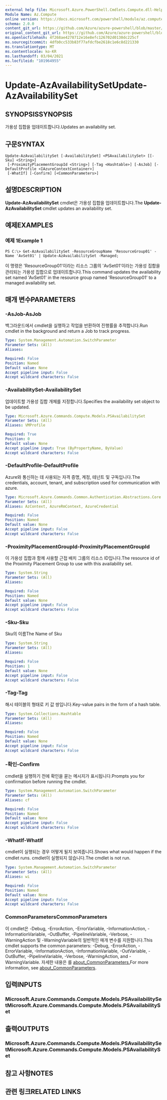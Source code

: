 ```yaml
---
external help file: Microsoft.Azure.PowerShell.Cmdlets.Compute.dll-Help.xml
Module Name: Az.Compute
online version: https://docs.microsoft.com/powershell/module/az.compute/update-azavailabilityset
schema: 2.0.0
content_git_url: https://github.com/Azure/azure-powershell/blob/master/src/Compute/Compute/help/Update-AzAvailabilitySet.md
original_content_git_url: https://github.com/Azure/azure-powershell/blob/master/src/Compute/Compute/help/Update-AzAvailabilitySet.md
ms.openlocfilehash: 4f268ae4278712e16e8efc126702d0130dc225cf
ms.sourcegitcommit: 4dfb0cc533b83f77afdcfbe2618c1e6c8d221330
ms.translationtype: MT
ms.contentlocale: ko-KR
ms.lasthandoff: 03/04/2021
ms.locfileid: "101964955"
---
```

# <span data-ttu-id="c7bdd-101">Update-AzAvailabilitySet</span><span class="sxs-lookup"><span data-stu-id="c7bdd-101">Update-AzAvailabilitySet</span></span>

## <span data-ttu-id="c7bdd-102">SYNOPSIS</span><span class="sxs-lookup"><span data-stu-id="c7bdd-102">SYNOPSIS</span></span>
<span data-ttu-id="c7bdd-103">가용성 집합을 업데이트합니다.</span><span class="sxs-lookup"><span data-stu-id="c7bdd-103">Updates an availability set.</span></span>

## <span data-ttu-id="c7bdd-104">구문</span><span class="sxs-lookup"><span data-stu-id="c7bdd-104">SYNTAX</span></span>

```
Update-AzAvailabilitySet [-AvailabilitySet] <PSAvailabilitySet> [[-Sku] <String>]
 [-ProximityPlacementGroupId <String>] [-Tag <Hashtable>] [-AsJob] [-DefaultProfile <IAzureContextContainer>]
 [-WhatIf] [-Confirm] [<CommonParameters>]
```

## <span data-ttu-id="c7bdd-105">설명</span><span class="sxs-lookup"><span data-stu-id="c7bdd-105">DESCRIPTION</span></span>
<span data-ttu-id="c7bdd-106">**Update-AzAvailabilitySet** cmdlet은 가용성 집합을 업데이트합니다.</span><span class="sxs-lookup"><span data-stu-id="c7bdd-106">The **Update-AzAvailabilitySet** cmdlet updates an availability set.</span></span>

## <span data-ttu-id="c7bdd-107">예제</span><span class="sxs-lookup"><span data-stu-id="c7bdd-107">EXAMPLES</span></span>

### <span data-ttu-id="c7bdd-108">예제 1</span><span class="sxs-lookup"><span data-stu-id="c7bdd-108">Example 1</span></span>
```
PS C:\> Get-AzAvailabilitySet -ResourceGroupName 'ResourceGroup01' -Name 'AvSet01' | Update-AzAvailabilitySet -Managed;
```

<span data-ttu-id="c7bdd-109">이 명령은 'ResourceGroup01'이라는 리소스 그룹의 'AvSet01'이라는 가용성 집합을 관리되는 가용성 집합으로 업데이트합니다.</span><span class="sxs-lookup"><span data-stu-id="c7bdd-109">This command updates the availability set named 'AvSet01' in the resource group named 'ResourceGroup01' to a managed availability set.</span></span>

## <span data-ttu-id="c7bdd-110">매개 변수</span><span class="sxs-lookup"><span data-stu-id="c7bdd-110">PARAMETERS</span></span>

### <span data-ttu-id="c7bdd-111">-AsJob</span><span class="sxs-lookup"><span data-stu-id="c7bdd-111">-AsJob</span></span>
<span data-ttu-id="c7bdd-112">백그라운드에서 cmdlet을 실행하고 작업을 반환하여 진행률을 추적합니다.</span><span class="sxs-lookup"><span data-stu-id="c7bdd-112">Run cmdlet in the background and return a Job to track progress.</span></span>

```yaml
Type: System.Management.Automation.SwitchParameter
Parameter Sets: (All)
Aliases:

Required: False
Position: Named
Default value: None
Accept pipeline input: False
Accept wildcard characters: False
```

### <span data-ttu-id="c7bdd-113">-AvailabilitySet</span><span class="sxs-lookup"><span data-stu-id="c7bdd-113">-AvailabilitySet</span></span>
<span data-ttu-id="c7bdd-114">업데이트할 가용성 집합 개체를 지정합니다.</span><span class="sxs-lookup"><span data-stu-id="c7bdd-114">Specifies the availability set object to be updated.</span></span>

```yaml
Type: Microsoft.Azure.Commands.Compute.Models.PSAvailabilitySet
Parameter Sets: (All)
Aliases: VMProfile

Required: True
Position: 0
Default value: None
Accept pipeline input: True (ByPropertyName, ByValue)
Accept wildcard characters: False
```

### <span data-ttu-id="c7bdd-115">-DefaultProfile</span><span class="sxs-lookup"><span data-stu-id="c7bdd-115">-DefaultProfile</span></span>
<span data-ttu-id="c7bdd-116">Azure와 통신하는 데 사용되는 자격 증명, 계정, 테넌트 및 구독입니다.</span><span class="sxs-lookup"><span data-stu-id="c7bdd-116">The credentials, account, tenant, and subscription used for communication with azure.</span></span>

```yaml
Type: Microsoft.Azure.Commands.Common.Authentication.Abstractions.Core.IAzureContextContainer
Parameter Sets: (All)
Aliases: AzContext, AzureRmContext, AzureCredential

Required: False
Position: Named
Default value: None
Accept pipeline input: False
Accept wildcard characters: False
```

### <span data-ttu-id="c7bdd-117">-ProximityPlacementGroupId</span><span class="sxs-lookup"><span data-stu-id="c7bdd-117">-ProximityPlacementGroupId</span></span>
<span data-ttu-id="c7bdd-118">이 가용성 집합과 함께 사용할 근접 배치 그룹의 리소스 ID입니다.</span><span class="sxs-lookup"><span data-stu-id="c7bdd-118">The resource id of the Proximity Placement Group to use with this availability set.</span></span>

```yaml
Type: System.String
Parameter Sets: (All)
Aliases:

Required: False
Position: Named
Default value: None
Accept pipeline input: False
Accept wildcard characters: False
```

### <span data-ttu-id="c7bdd-119">-Sku</span><span class="sxs-lookup"><span data-stu-id="c7bdd-119">-Sku</span></span>
<span data-ttu-id="c7bdd-120">Sku의 이름</span><span class="sxs-lookup"><span data-stu-id="c7bdd-120">The Name of Sku</span></span>

```yaml
Type: System.String
Parameter Sets: (All)
Aliases:

Required: False
Position: 1
Default value: None
Accept pipeline input: False
Accept wildcard characters: False
```

### <span data-ttu-id="c7bdd-121">-Tag</span><span class="sxs-lookup"><span data-stu-id="c7bdd-121">-Tag</span></span>
<span data-ttu-id="c7bdd-122">해시 테이블의 형태로 키 값 쌍입니다.</span><span class="sxs-lookup"><span data-stu-id="c7bdd-122">Key-value pairs in the form of a hash table.</span></span>

```yaml
Type: System.Collections.Hashtable
Parameter Sets: (All)
Aliases:

Required: False
Position: Named
Default value: None
Accept pipeline input: False
Accept wildcard characters: False
```

### <span data-ttu-id="c7bdd-123">-확인</span><span class="sxs-lookup"><span data-stu-id="c7bdd-123">-Confirm</span></span>
<span data-ttu-id="c7bdd-124">cmdlet을 실행하기 전에 확인을 묻는 메시지가 표시됩니다.</span><span class="sxs-lookup"><span data-stu-id="c7bdd-124">Prompts you for confirmation before running the cmdlet.</span></span>

```yaml
Type: System.Management.Automation.SwitchParameter
Parameter Sets: (All)
Aliases: cf

Required: False
Position: Named
Default value: None
Accept pipeline input: False
Accept wildcard characters: False
```

### <span data-ttu-id="c7bdd-125">-WhatIf</span><span class="sxs-lookup"><span data-stu-id="c7bdd-125">-WhatIf</span></span>
<span data-ttu-id="c7bdd-126">cmdlet이 실행되는 경우 어떻게 될지 보여줍니다.</span><span class="sxs-lookup"><span data-stu-id="c7bdd-126">Shows what would happen if the cmdlet runs.</span></span> <span data-ttu-id="c7bdd-127">cmdlet이 실행되지 않습니다.</span><span class="sxs-lookup"><span data-stu-id="c7bdd-127">The cmdlet is not run.</span></span>

```yaml
Type: System.Management.Automation.SwitchParameter
Parameter Sets: (All)
Aliases: wi

Required: False
Position: Named
Default value: None
Accept pipeline input: False
Accept wildcard characters: False
```

### <span data-ttu-id="c7bdd-128">CommonParameters</span><span class="sxs-lookup"><span data-stu-id="c7bdd-128">CommonParameters</span></span>
<span data-ttu-id="c7bdd-129">이 cmdlet은 -Debug, -ErrorAction, -ErrorVariable, -InformationAction, -InformationVariable, -OutBuffer, -PipelineVariable, -Verbose, -WarningAction 및 -WarningVariable의 일반적인 매개 변수를 지원합니다.</span><span class="sxs-lookup"><span data-stu-id="c7bdd-129">This cmdlet supports the common parameters: -Debug, -ErrorAction, -ErrorVariable, -InformationAction, -InformationVariable, -OutVariable, -OutBuffer, -PipelineVariable, -Verbose, -WarningAction, and -WarningVariable.</span></span> <span data-ttu-id="c7bdd-130">자세한 내용은 를 [about_CommonParameters.](http://go.microsoft.com/fwlink/?LinkID=113216)</span><span class="sxs-lookup"><span data-stu-id="c7bdd-130">For more information, see [about_CommonParameters](http://go.microsoft.com/fwlink/?LinkID=113216).</span></span>

## <span data-ttu-id="c7bdd-131">입력</span><span class="sxs-lookup"><span data-stu-id="c7bdd-131">INPUTS</span></span>

### <span data-ttu-id="c7bdd-132">Microsoft.Azure.Commands.Compute.Models.PSAvailabilitySet</span><span class="sxs-lookup"><span data-stu-id="c7bdd-132">Microsoft.Azure.Commands.Compute.Models.PSAvailabilitySet</span></span>

## <span data-ttu-id="c7bdd-133">출력</span><span class="sxs-lookup"><span data-stu-id="c7bdd-133">OUTPUTS</span></span>

### <span data-ttu-id="c7bdd-134">Microsoft.Azure.Commands.Compute.Models.PSAvailabilitySet</span><span class="sxs-lookup"><span data-stu-id="c7bdd-134">Microsoft.Azure.Commands.Compute.Models.PSAvailabilitySet</span></span>

## <span data-ttu-id="c7bdd-135">참고 사항</span><span class="sxs-lookup"><span data-stu-id="c7bdd-135">NOTES</span></span>

## <span data-ttu-id="c7bdd-136">관련 링크</span><span class="sxs-lookup"><span data-stu-id="c7bdd-136">RELATED LINKS</span></span>
